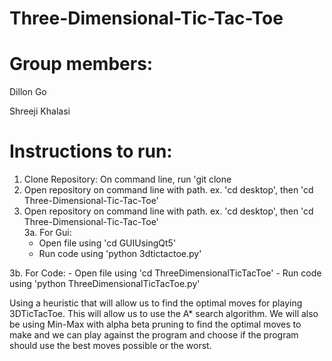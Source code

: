 # Three-Dimensional-Tic-Tac-Toe

# Group members:

Dillon Go 

Shreeji Khalasi


# Instructions to run:
1. Clone Repository: On command line, run 'git clone <link>
2. Open repository on command line with path.  ex. 'cd desktop', then 'cd Three-Dimensional-Tic-Tac-Toe'
3. Open repository on command line with path.  ex. 'cd desktop', then 'cd Three-Dimensional-Tic-Tac-Toe' <br />
3a. For Gui:
     - Open file using 'cd GUIUsingQt5'
     - Run code using 'python 3dtictactoe.py' 

3b. For Code:
     - Open file using 'cd ThreeDimensionalTicTacToe'
     - Run code using 'python ThreeDimensionalTicTacToe.py'

Using a heuristic that will allow us to find the optimal
moves for playing 3DTicTacToe. This will allow us to use the A* search algorithm. We
will also be using Min-Max with alpha beta pruning to find the optimal moves to make
and we can play against the program and choose if the program should use the best
moves possible or the worst.
